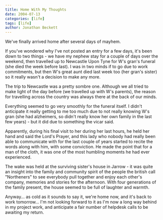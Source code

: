 ```yaml
---
title: Home With My Thoughts
date: 2004-07-13
categories: [life]
tags: [life]
author: Jonathan Beckett
---
```


We've finally arrived home after several days of mayhem.

If you've wondered why I've not posted an entry for a few days, it's been down to two things - we have my nephew stay for a couple of days over the weekend, then travelled up to Newcastle Upon Tyne for W's gran's funeral (she died the week before last). I was in two minds if to go due to work commitments, but then W's great aunt died last week too (her gran's sister) so it really wasn't a decision to make any more.

The trip to Newcastle was a pretty sombre one. Although we all tried to make light of the day before (we travelled up with W's parents), the reason for travelling across the country was always there at the back of our minds.

Everything seemed to go very smoothly for the funeral itself. I didn't anticipate it really getting to me too much due to not really knowing W's gran (she had alzheimers, so didn't really know her own family in the last few years) - but it did due to something the vicar said.

Apparently, during his final visit to her during her last hours, he held her hand and said the Lord's Prayer, and this lady who nobody had really been able to communicate with for the last couple of years started to recite the words along with him, with some conviction. He made the point that for a man of the cloth, it was one of the most humbling moments he had ever experienced.

The wake was held at the surviving sister's house in Jarrow - it was quite an insight into the family and community spirit of the people the british call "Northeners" to see everybody pull together and enjoy each other's company, memories and stories for the afternoon. With four generations of the family present, the house seemed to be full of laughter and warmth.

Anyway... as cold as it sounds to say it, we're home now, and it's back to work tomorrow... I'm not looking forward to it as I'm now a long way behind in my project work, and anticipate a fair number of helpdesk calls to be awaiting my return.